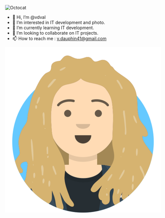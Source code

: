 ![Octocat](https://github.githubassets.com/images/icons/emoji/octocat.png)

- 👋 Hi, I’m @vdval
- 👀 I’m interested in IT development and photo.
- 🌱 I’m currently learning IT development.
- 💞️ I’m looking to collaborate on IT projects.
- 📫 How to reach me : v.dauphin41@gmail.com


![Octocat](avataaars.svg)

<!---
vdval/vdval is a ✨ special ✨ repository because its `README.md` (this file) appears on your GitHub profile.
You can click the Preview link to take a look at your changes.
--->
